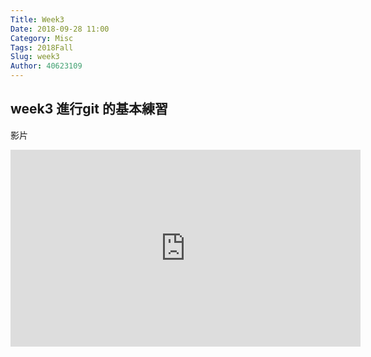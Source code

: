 ```yaml
---
Title: Week3
Date: 2018-09-28 11:00
Category: Misc
Tags: 2018Fall
Slug: week3
Author: 40623109
---
```



<!-- PELICAN_END_SUMMARY -->

week3  進行git 的基本練習
----

影片

<iframe width="560" height="315" src="https://www.youtube.com/embed/fIP2aD_smAQ" frameborder="0" allow="autoplay; encrypted-media" allowfullscreen="allowfullscreen"></iframe>
